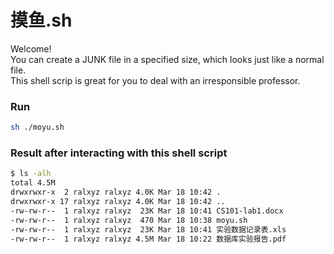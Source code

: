 # 摸鱼.sh

Welcome!  
You can create a JUNK file in a specified size, 
which looks just like a normal file.  
This shell scrip is great for you to deal with an irresponsible professor.  

### Run
```sh
sh ./moyu.sh
```

### Result after interacting with this shell script
```sh
$ ls -alh
total 4.5M
drwxrwxr-x  2 ralxyz ralxyz 4.0K Mar 18 10:42 .
drwxrwxr-x 17 ralxyz ralxyz 4.0K Mar 18 10:42 ..
-rw-rw-r--  1 ralxyz ralxyz  23K Mar 18 10:41 CS101-lab1.docx
-rw-rw-r--  1 ralxyz ralxyz  470 Mar 18 10:38 moyu.sh
-rw-rw-r--  1 ralxyz ralxyz  23K Mar 18 10:41 实验数据记录表.xls
-rw-rw-r--  1 ralxyz ralxyz 4.5M Mar 18 10:22 数据库实验报告.pdf
```
